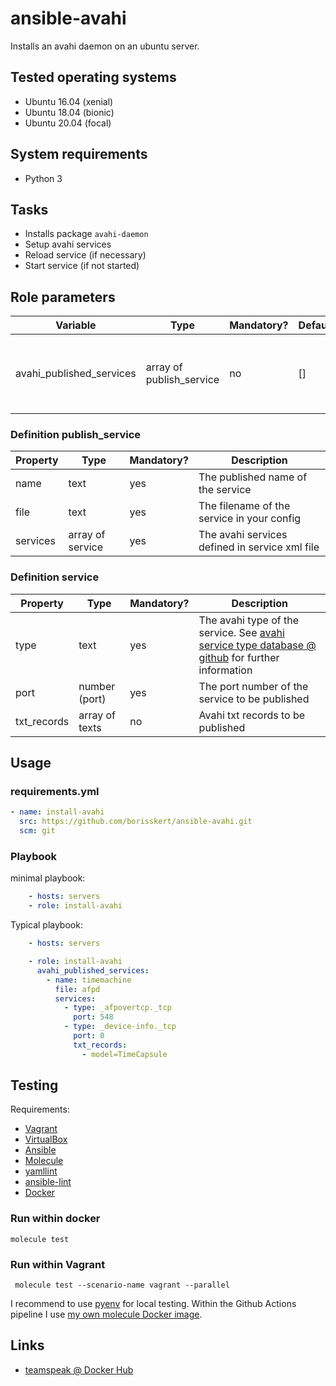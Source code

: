 # ansible-avahi

Installs an avahi daemon on an ubuntu server.

## Tested operating systems

* Ubuntu 16.04 (xenial)
* Ubuntu 18.04 (bionic)
* Ubuntu 20.04 (focal)

## System requirements

* Python 3

## Tasks

* Installs package `avahi-daemon`
* Setup avahi services
* Reload service (if necessary)
* Start service (if not started)

## Role parameters

| Variable           | Type                     | Mandatory? | Default        | Description           |
|--------------------|--------------------------|------------|----------------|-----------------------|
| avahi_published_services | array of publish_service | no         | []             | The services to be published by avahi daemon |

### Definition publish_service

| Property      | Type             | Mandatory? | Description           |
|---------------|------------------|------------|-----------------------|
| name          | text             | yes        | The published name of the service |
| file          | text             | yes        | The filename of the service in your config |
| services      | array of service | yes        | The avahi services defined in service xml file |

### Definition service

| Property      | Type             | Mandatory? | Description           |
|---------------|------------------|------------|-----------------------|
| type          | text             | yes        | The avahi type of the service. See [avahi service type database @ github](https://github.com/lathiat/avahi/blob/master/service-type-database/service-types) for further information |
| port          | number (port)    | yes        | The port number of the service to be published |
| txt_records   | array of texts   | no         | Avahi txt records to be published |

## Usage

### requirements.yml

```yaml
- name: install-avahi
  src: https://github.com/borisskert/ansible-avahi.git
  scm: git
```

### Playbook

minimal playbook:

```yaml
    - hosts: servers
    - role: install-avahi
```

Typical playbook:

```yaml
    - hosts: servers

    - role: install-avahi
      avahi_published_services:
        - name: timemachine
          file: afpd
          services:
            - type: _afpovertcp._tcp
              port: 548
            - type: _device-info._tcp
              port: 0
              txt_records:
                - model=TimeCapsule
```

## Testing

Requirements:

* [Vagrant](https://www.vagrantup.com/)
* [VirtualBox](https://www.virtualbox.org/)
* [Ansible](https://docs.ansible.com/)
* [Molecule](https://molecule.readthedocs.io/en/latest/index.html)
* [yamllint](https://yamllint.readthedocs.io/en/stable/#)
* [ansible-lint](https://docs.ansible.com/ansible-lint/)
* [Docker](https://docs.docker.com/)

### Run within docker

```shell script
molecule test
```

### Run within Vagrant

```shell script
 molecule test --scenario-name vagrant --parallel
```

I recommend to use [pyenv](https://github.com/pyenv/pyenv) for local testing.
Within the Github Actions pipeline I use [my own molecule Docker image](https://github.com/borisskert/docker-molecule).

## Links

* [teamspeak @ Docker Hub](https://hub.docker.com/_/teamspeak/)
